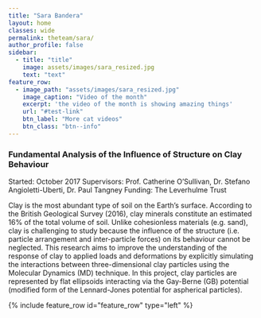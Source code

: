```yaml
---
title: "Sara Bandera"
layout: home
classes: wide
permalink: theteam/sara/
author_profile: false
sidebar:
  - title: "title"
    image: assets/images/sara_resized.jpg
    text: "text"
feature_row:
  - image_path: "assets/images/sara_resized.jpg"
    image_caption: "Video of the month"
    excerpt: 'the video of the month is showing amazing things'
    url: "#test-link"
    btn_label: "More cat videos"
    btn_class: "btn--info"
---
```



### Fundamental Analysis of the Influence of Structure on Clay Behaviour

Started: October 2017
Supervisors: Prof. Catherine O’Sullivan, Dr. Stefano Angioletti-Uberti, Dr. Paul Tangney
Funding: The Leverhulme Trust

Clay is the most abundant type of soil on the Earth’s surface. According to the British Geological Survey (2016), clay minerals constitute an estimated 16% of the total volume of soil. Unlike cohesionless materials (e.g. sand), clay is challenging to study because the influence of the structure (i.e. particle arrangement and inter-particle forces) on its behaviour cannot be neglected. 
This research aims to improve the understanding of the response of clay to applied loads and deformations by explicitly simulating the interactions between three-dimensional clay particles using the Molecular Dynamics (MD) technique. In this project, clay particles are represented by flat ellipsoids interacting via the Gay-Berne (GB) potential (modified form of the Lennard-Jones potential for aspherical particles). 

{% include feature_row id="feature_row" type="left" %}



